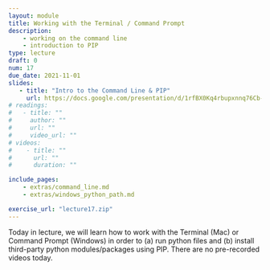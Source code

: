 ```yaml
---
layout: module
title: Working with the Terminal / Command Prompt
description:
    - working on the command line
    - introduction to PIP
type: lecture
draft: 0
num: 17
due_date: 2021-11-01
slides: 
   - title: "Intro to the Command Line & PIP"
     url: https://docs.google.com/presentation/d/1rfBX0Kq4rbupxnnq76Cb--tsrJ2RGl1x2bFiZA7WgVM/edit?usp=sharing
# readings:
#   - title: ""
#     author: ""
#     url: ""
#     video_url: ""
# videos:
#    - title: ""
#      url: ""
#      duration: ""

include_pages: 
    - extras/command_line.md
    - extras/windows_python_path.md

exercise_url: "lecture17.zip"
---
```


Today in lecture, we will learn how to work with the Terminal (Mac) or Command Prompt (Windows) in order to (a) run python files and (b) install third-party python modules/packages using PIP. There are no pre-recorded videos today. 